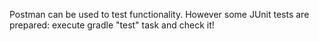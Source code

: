 Postman can be used to test functionality. However some JUnit tests are prepared: execute gradle "test" task and check it!
